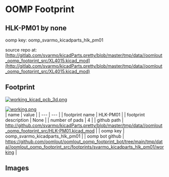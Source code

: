 # OOMP Footprint  
## HLK-PM01  by none  
  
oomp key: oomp_svarmo_kicadparts_hlk_pm01  
  
source repo at: [http://gitlab.com/svarmo/kicadParts.pretty/blob/master/tmp/data//oomlout_oomp_footprint_src/XL4015.kicad_mod](http://gitlab.com/svarmo/kicadParts.pretty/blob/master/tmp/data//oomlout_oomp_footprint_src/XL4015.kicad_mod)  
## Footprint  
  
[![working_kicad_pcb_3d.png](working_kicad_pcb_3d_600.png)](working_kicad_pcb_3d.png)  
  
[![working.png](working_600.png)](working.png)  
| name | value | 
| --- | --- | 
| footprint name | HLK-PM01 | 
| footprint description | None | 
| number of pads | 4 | 
| github path | http://github.com/svarmo/kicadParts.pretty/blob/master/tmp/data//oomlout_oomp_footprint_src/HLK-PM01.kicad_mod | 
| oomp key | oomp_svarmo_kicadparts_hlk_pm01 | 
| oomp bot github | https://github.com/oomlout/oomlout_oomp_footprint_bot/tree/main/tmp/data//oomlout_oomp_footprint_src/footprints/svarmo_kicadparts_hlk_pm01/working | 
## Images  
